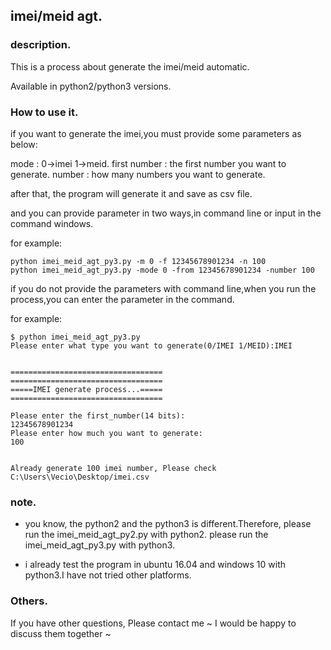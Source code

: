 ## imei/meid agt.

### description.

This is a process about generate the imei/meid automatic.

Available in python2/python3 versions.

### How to use it.

if you want to generate the imei,you must provide some parameters as below:

mode : 0->imei 1->meid.
first number : the first number you want to generate.
number : how many numbers you want to generate.

after that, the program will generate it and save as csv file.

and you can provide parameter in two ways,in command line or input in the command windows.

for example:

```
python imei_meid_agt_py3.py -m 0 -f 12345678901234 -n 100
python imei_meid_agt_py3.py -mode 0 -from 12345678901234 -number 100
```

if you do not provide the parameters with command line,when you run the process,you can enter the parameter in the command.

for example:

```
$ python imei_meid_agt_py3.py
Please enter what type you want to generate(0/IMEI 1/MEID):IMEI


==================================
==================================
=====IMEI generate process...=====
==================================

Please enter the first_number(14 bits):
12345678901234
Please enter how much you want to generate:
100


Already generate 100 imei number, Please check C:\Users\Vecio\Desktop/imei.csv
```

### note.
* you know, the python2 and the python3 is different.Therefore,
	please run the imei_meid_agt_py2.py with python2.
	please run the imei_meid_agt_py3.py with python3.

* i already test the program in ubuntu 16.04 and windows 10 with python3.I have not tried other platforms. 

### Others.
If you have other questions, Please contact me ~
I would be happy to discuss them together ~